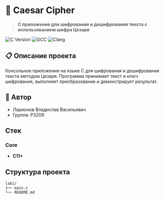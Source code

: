 # 🎯 Caesar Cipher

> **C приложение для шифрования и дешифрования текста с использованием шифра Цезаря**

![C Version](https://img.shields.io/badge/C-C11%2B-00599C?style=for-the-badge&logo=c)
![GCC](https://img.shields.io/badge/GCC-7.0%2B-FF6600?style=for-the-badge&logo=gnu)
![Clang](https://img.shields.io/badge/Clang-6.0%2B-FF6600?style=for-the-badge&logo=llvm)

## 📋 Описание проекта

Консольное приложение на языке C для шифрования и дешифрования текста методом Цезаря. Программа принимает текст и ключ шифрования, выполняет преобразование и демонстрирует результат.

## 👤 Автор

- Ларионов Владислав Васильевич
- Группа: P3209  

## Стек

### Core
- **C11+**

## Структура проекта

```
lab1/
├── main.c
└── README.md
```
